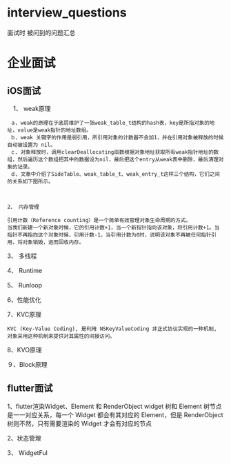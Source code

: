 # interview_questions
面试时 被问到的问题汇总


# 企业面试

## iOS面试

　1、 weak原理

	 ａ、weak的原理在于底层维护了一张weak_table_t结构的hash表，key是所指对象的地址，value是weak指针的地址数组。
	 ｂ、weak 关键字的作用是弱引用，所引用对象的计数器不会加1，并在引用对象被释放的时候自动被设置为 nil。
	 ｃ、对象释放时，调用clearDeallocating函数根据对象地址获取所有weak指针地址的数组，然后遍历这个数组把其中的数据设为nil，最后把这个entry从weak表中删除，最后清理对象的记录。
	 ｄ、文章中介绍了SideTable、weak_table_t、weak_entry_t这样三个结构，它们之间的关系如下图所示。



    2、 内存管理

	引用计数（Reference counting）是一个简单有效管理对象生命周期的方式。
	当我们新建一个新对象时候，它的引用计数+1，当一个新指针指向该对象，将引用计数+1。当指针不再指向这个对象时候，引用计数-1，当引用计数为0时，说明该对象不再被任何指针引用，将对象销毁，进而回收内存。



3、 多线程





4、 Runtime




5、 Runloop




6、性能优化




7、KVC原理

	KVC (Key-Value Coding), 是利用 NSKeyValueCoding 非正式协议实现的一种机制, 对象采用这种机制来提供对其属性的间接访问。


8、KVO原理



９、Block原理




## flutter面试

1、flutter渲染Widget、Element 和 RenderObject
widget 树和 Element 树节点是一一对应关系，每一个 Widget 都会有其对应的 Element，但是 RenderObject 树则不然，只有需要渲染的 Widget 才会有对应的节点


2、状态管理


3、 WidgetFul

